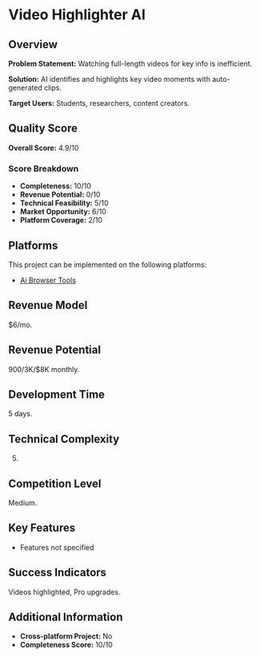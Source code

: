 # Video Highlighter AI

## Overview
**Problem Statement:** Watching full-length videos for key info is inefficient.

**Solution:** AI identifies and highlights key video moments with auto-generated clips.

**Target Users:** Students, researchers, content creators.

## Quality Score
**Overall Score:** 4.9/10

### Score Breakdown
- **Completeness:** 10/10
- **Revenue Potential:** 0/10
- **Technical Feasibility:** 5/10
- **Market Opportunity:** 6/10
- **Platform Coverage:** 2/10

## Platforms
This project can be implemented on the following platforms:
- [Ai Browser Tools](./platforms/ai-browser-tools/)

## Revenue Model
$6/mo.

## Revenue Potential
$900/$3K/$8K monthly.

## Development Time
5 days.

## Technical Complexity
5.

## Competition Level
Medium.

## Key Features
- Features not specified

## Success Indicators
Videos highlighted, Pro upgrades.

## Additional Information
- **Cross-platform Project:** No
- **Completeness Score:** 10/10
